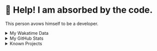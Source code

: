 # 🥺 Help! I am absorbed by the code. 

This person avows himself to be a developer.

<details>

<summary>My Wakatime Data</summary>

<!--START_SECTION:waka-->
![Lines of code](https://img.shields.io/badge/From%20Hello%20World%20I%27ve%20Written-8.9%20million%20lines%20of%20code-blue)

**🐱 My GitHub Data** 

> 📦 787.1 kB Used in GitHub's Storage 
 > 
> 🚫 Not Opted to Hire
 > 
> 📜 90 Public Repositories 
 > 
> 🔑 28 Private Repositories 
 > 
**I'm an Early 🐤** 

```text
🌞 Morning                2211 commits        ██████░░░░░░░░░░░░░░░░░░░   24.01 % 
🌆 Daytime                3957 commits        ███████████░░░░░░░░░░░░░░   42.97 % 
🌃 Evening                2966 commits        ████████░░░░░░░░░░░░░░░░░   32.21 % 
🌙 Night                  75 commits          ░░░░░░░░░░░░░░░░░░░░░░░░░   00.81 % 
```
📅 **I'm Most Productive on Wednesday** 

```text
Monday                   1148 commits        ███░░░░░░░░░░░░░░░░░░░░░░   12.47 % 
Tuesday                  1620 commits        ████░░░░░░░░░░░░░░░░░░░░░   17.59 % 
Wednesday                1622 commits        ████░░░░░░░░░░░░░░░░░░░░░   17.61 % 
Thursday                 1330 commits        ████░░░░░░░░░░░░░░░░░░░░░   14.44 % 
Friday                   1360 commits        ████░░░░░░░░░░░░░░░░░░░░░   14.77 % 
Saturday                 1145 commits        ███░░░░░░░░░░░░░░░░░░░░░░   12.43 % 
Sunday                   984 commits         ███░░░░░░░░░░░░░░░░░░░░░░   10.69 % 
```


**I Mostly Code in Go** 

```text
Go                       35 repos            █████████░░░░░░░░░░░░░░░░   34.65 % 
TeX                      6 repos             █░░░░░░░░░░░░░░░░░░░░░░░░   05.94 % 
Rust                     3 repos             █░░░░░░░░░░░░░░░░░░░░░░░░   02.97 % 
Swift                    3 repos             █░░░░░░░░░░░░░░░░░░░░░░░░   02.97 % 
Shell                    2 repos             ░░░░░░░░░░░░░░░░░░░░░░░░░   01.98 % 
```




 Last Updated on 24/05/2024 01:19:19 UTC
<!--END_SECTION:waka-->

</details>

<details>
 
 <summary>My GitHub Stats</summary>

[![CDFMLR's github stats](https://github-readme-stats.vercel.app/api?username=cdfmlr&count_private=true&show_icons=true)](https://github.com/anuraghazra/github-readme-stats)
 
</details>

<details>

<summary>Known Projects</summary>

[![Star History Chart](https://api.star-history.com/svg?repos=cdfmlr/pyflowchart,cdfmlr/muvtuber,cdfmlr/crud,cdfmlr/murecom-verse-1,cdfmlr/murecom-intro&type=Date)](https://star-history.com/#cdfmlr/pyflowchart&cdfmlr/muvtuber&cdfmlr/crud&cdfmlr/murecom-verse-1&cdfmlr/murecom-intro&Date)

 </details>
